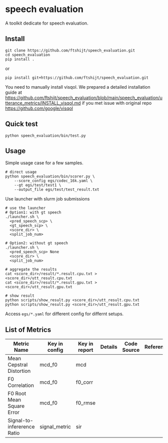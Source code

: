# speech evaluation
A toolkit dedicate for speech evaluation.


## Install
```
git clone https://github.com/ftshijt/speech_evaluation.git
cd speech_evaluation
pip install .
```
or
```
pip install git+https://github.com/ftshijt/speech_evaluation.git
```

You need to manually install visqol. We prepared a detailed installation guide at https://github.com/ftshijt/speech_evaluation/blob/main/speech_evaluation/utterance_metrics/INSTALL_visqol.md if you met issue with original repo https://github.com/google/visqol


## Quick test
```
python speech_evaluation/bin/test.py
```

## Usage

Simple usage case for a few samples.
```
# direct usage
python speech_evaluation/bin/scorer.py \
    --score_config egs/codec_16k.yaml \
    --gt egs/test/test1 \
    --output_file egs/test/test_result.txt
```

Use launcher with slurm job submissions
```
# use the launcher
# Option1: with gt speech
./launcher.sh \
  <pred_speech_scp> \
  <gt_speech_scp> \
  <score_dir> \
  <split_job_num> 

# Option2: without gt speech
./launcher.sh \
  <pred_speech_scp> None 
  <score_dir> \
  <split_job_num>

# aggregate the results
cat <score_dir>/result/*.result.cpu.txt > <score_dir>/utt_result.cpu.txt
cat <score_dir>/result/*.result.gpu.txt > <score_dir>/utt_result.gpu.txt

# show result
python scripts/show_result.py <score_dir>/utt_result.cpu.txt
python scripts/show_result.py <score_dir>/utt_result.gpu.txt 

```

Access `egs/*.yaml` for different config for differnt setups.

## List of Metrics

| Metric Name      | Key in config | Key in report | Details | Code Source                                                                                                     | References                                                                                       |
|------------------|---------------|---------------|---------|-----------------------------------------------------------------------------------------------------------------|--------------------------------------------------------------------------------------------------|
| Mean Cepstral Distortion | mcd_f0 | mcd | | |
| F0 Correlation | mcd_f0 | f0_corr| | |
| F0 Root Mean Square Error | mcd_f0 | f0_rmse | | |
| Signal-to-infererence Ratio | signal_metric | sir | | |

